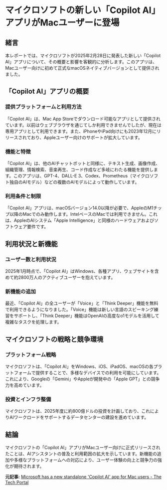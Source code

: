 # マイクロソフトの新しい「Copilot AI」アプリがMacユーザーに登場

## 緒言

本レポートでは、マイクロソフトが2025年2月28日に発表した新しい「Copilot AI」アプリについて、その概要と影響を客観的に分析します。このアプリは、Macユーザー向けに初めて正式なmacOSネイティブバージョンとして提供されました。

## 「Copilot AI」アプリの概要

### 提供プラットフォームと利用方法

「Copilot AI」は、Mac App Storeでダウンロード可能なアプリとして提供されています。以前はウェブブラウザを通じてしか利用できませんでしたが、現在は専用アプリとして利用できます。また、iPhoneやiPad向けにも2023年12月にリリースされており、Appleユーザー向けのサポートが拡大しています。

### 機能と特徴

「Copilot AI」は、他のAIチャットボットと同様に、テキスト生成、画像作成、組織管理、情報検索、音楽再生、コード作成など多岐にわたる機能を提供します。このアプリは、GPT-4、DALL-E 3、Codex、Prometheus（マイクロソフト独自のAIモデル）などの複数のAIモデルによって動作しています。

### 利用条件と制限

「Copilot AI」アプリは、macOSバージョン14.0以降が必要で、AppleのM1チップ以降のMacでのみ動作します。IntelベースのMacでは利用できません。これは、AppleのAIシステム「Apple Intelligence」と同様のハードウェアおよびソフトウェア要件です。

## 利用状況と新機能

### ユーザー数と利用状況

2025年1月時点で、「Copilot AI」はWindows、各種アプリ、ウェブサイトを含めて約2800万人のアクティブユーザーを抱えています。

### 新機能の追加

最近、「Copilot AI」の全ユーザーが「Voice」と「Think Deeper」機能を無料で利用できるようになりました。「Voice」機能は新しい言語のスピーキング練習をサポートし、「Think Deeper」機能はOpenAIの高度なo1モデルを活用して複雑なタスクを処理します。

## マイクロソフトの戦略と競争環境

### プラットフォーム戦略

マイクロソフトは、「Copilot AI」をWindows、iOS、iPadOS、macOSの各プラットフォームで提供することで、多様なデバイスでの利用を可能にしています。これにより、Googleの「Gemini」やAppleが開発中の「Apple GPT」との競争力を高めています。

### 投資とインフラ整備

マイクロソフトは、2025年度に約800億ドルの投資を計画しており、これによりAIワークロードをサポートするデータセンターの建設を進めています。

## 結論

マイクロソフトの「Copilot AI」アプリがMacユーザー向けに正式リリースされたことは、AIアシスタントの普及と利用範囲の拡大を示しています。新機能の追加や多様なプラットフォームへの対応により、ユーザー体験の向上と競争力の強化が期待されます。

**元記事:** [Microsoft has a new standalone 'Copilot AI' app for Mac users - The Tech Portal](https://thetechportal.com/2025/02/28/microsoft-launches-a-standalone-copilot-ai-app-for-mac-users/)